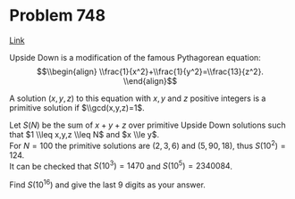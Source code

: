 # Problem 748

[Link](https://projecteuler.net/problem=748)

Upside Down is a modification of the famous Pythagorean equation: $$\\begin{align} \\frac{1}{x^2}+\\frac{1}{y^2}=\\frac{13}{z^2}. \\end{align}$$ 

A solution $(x,y,z)$ to this equation with $x,y$ and $z$ positive integers is a primitive solution if $\\gcd(x,y,z)=1$. 

Let $S(N)$ be the sum of $x+y+z$ over primitive Upside Down solutions such that $1 \\leq x,y,z \\leq N$ and $x \\le y$.  
For $N=100$ the primitive solutions are $(2,3,6)$ and $(5,90,18)$, thus $S(10^2)=124$.  
It can be checked that $S(10^3)=1470$ and $S(10^5)=2340084$. 

Find $S(10^{16})$ and give the last $9$ digits as your answer.